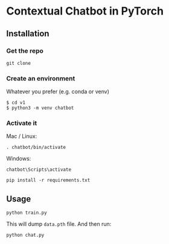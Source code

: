 # Contextual Chatbot in PyTorch

## Installation

### Get the repo

```
git clone 
```

### Create an environment

Whatever you prefer (e.g. conda or venv)

```
$ cd v1
$ python3 -m venv chatbot
```

### Activate it

Mac / Linux:

```
. chatbot/bin/activate
```
Windows:
```
chatbot\Scripts\activate
```

```
pip install -r requirements.txt
```

## Usage
```
python train.py
```

This will dump `data.pth` file. And then run:
```
python chat.py
```